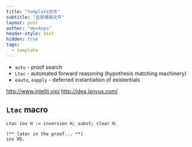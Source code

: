 ```yaml
---
title: "template文件"
subtitle: "这是模板文件"
layout: post
author: "dev4ops"
header-style: text
hidden: true
tags:
  - template
---
```


- `auto` - proof search
- `Ltac` - automated forward reasoning (hypothesis matching machinery)
- `eauto`, `eapply` - deferred instantiation of existentials

http://www.intellij.vip/
http://idea.lanyus.com/

`Ltac` macro
------------

```coq
Ltac inv H := inversion H; subst; clear H.

(** later in the proof... **)
inv H5.
```

